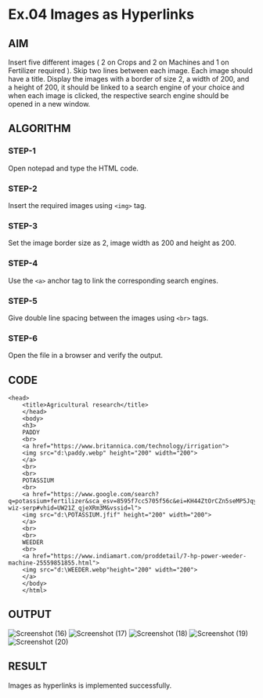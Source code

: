 # Ex.04 Images as Hyperlinks
## AIM
  Insert five different images ( 2 on Crops and 2 on Machines and 1 on Fertilizer required ). 
  Skip two lines between each image. Each image should have a title. 
  Display the images with a border of size 2, a width of 200, and a height of 200, 
  it should be linked to a search engine of your choice and when each image is clicked, 
  the respective search engine should be opened in a new window.

## ALGORITHM
### STEP-1
  Open notepad and type the HTML code.

### STEP-2
  Insert the required images using ```<img>``` tag.

### STEP-3
  Set the image border size as 2, image width as 200 and height as 200.

### STEP-4
  Use the ```<a>``` anchor tag to link the corresponding search engines.  

### STEP-5
  Give double line spacing between the images using ```<br>``` tags.
  
### STEP-6
  Open the file in a browser and verify the output.
  
## CODE
```
<head>
    <title>Agricultural research</title>
    </head>
    <body>
    <h3>
    PADDY
    <br>
    <a href="https://www.britannica.com/technology/irrigation">
    <img src="d:\paddy.webp" height="200" width="200">
    </a>
    <br>
    <br>
    POTASSIUM
    <br>
    <a href="https://www.google.com/search?q=potassium+fertilizer&sca_esv=8595f7cc5705f56c&ei=KH44ZtOrCZn5seMP5JqyuAo&oq=potassium+FER&gs_lp=Egxnd3Mtd2l6LXNlcnAiDXBvdGFzc2l1bSBGRVIqAggAMg4QABiABBiRAhixAxiKBTILEAAYgAQYkQIYigUyCBAAGIAEGLEDMgsQABiABBiRAhiKBTIFEAAYgAQyBRAAGIAEMgUQABiABDIFEAAYgAQyBRAAGIAEMgUQABiABEiUHVC8AlinEnABeAGQAQCYAZoBoAHIBKoBAzAuNLgBAcgBAPgBAZgCBaAC5QTCAgoQABiwAxjWBBhHwgINEAAYgAQYsAMYQxiKBcICDRAAGIAEGLEDGEMYigXCAgoQABiABBhDGIoFmAMAiAYBkAYKkgcDMS40oAeAFw&sclient=gws-wiz-serp#vhid=UW21Z_qjeXRm3M&vssid=l">
    <img src="d:\POTASSIUM.jfif" height="200" width="200">
    </a>
    <br>
    <br>
    WEEDER
    <br>
    <a href="https://www.indiamart.com/proddetail/7-hp-power-weeder-machine-25559851855.html">
    <img src="d:\WEEDER.webp"height="200" width="200">
    </a>
    </body>
    </html>
```

## OUTPUT
![Screenshot (16)](https://github.com/prishapradeep/Ex04_Web-Design/assets/166732237/1ce76d38-4998-4178-8a5a-3a06b06be5df)
![Screenshot (17)](https://github.com/prishapradeep/Ex04_Web-Design/assets/166732237/cbb05788-22d4-4fc8-b421-3855d86b8402)
![Screenshot (18)](https://github.com/prishapradeep/Ex04_Web-Design/assets/166732237/3137813a-e2cf-4a4c-9df8-e8bf19dd1b1e)
![Screenshot (19)](https://github.com/prishapradeep/Ex04_Web-Design/assets/166732237/d5bc5cbb-abdb-413e-a018-f47bdb567386)
![Screenshot (20)](https://github.com/prishapradeep/Ex04_Web-Design/assets/166732237/b45bdaf1-657d-43f6-9f5f-db4a25c843de)






## RESULT
 Images as hyperlinks is implemented successfully.

